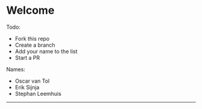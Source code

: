 # Welcome

Todo:
- Fork this repo
- Create a branch
- Add your name to the list 
- Start a PR

Names:
- Oscar van Tol
- Erik Sijnja
- Stephan Leemhuis

-----

